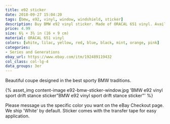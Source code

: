 ```yaml
---
title: e92 sticker
date: 2018-09-27 15:04:20
tags: [bmw, e92, vinyl, window, windshield, sticker]
description: Buy BMW e92 vinyl sticker. Made of ORACAL 651 vinyl. Available in different colors.
price: 4.99
size: 6¼ × 3½ in (16 × 9 cm)
material: ORACAL 651 vinyl
colors: [white, lilac, yellow, red, blue, black, mint, orange, pink]
categories:
- Series and Generations
ebay_url: https://www.ebay.com/itm/192489119432
col_class: col-lg-4
data_groups: 3er
---
```


Beautiful coupe designed in the best sporty BMW traditions.

<!-- more -->
{% asset_img content-image e92-bmw-sticker-window.jpg 'BMW e92 vinyl sport drift stance sticker"BMW e92 vinyl sport drift stance sticker"' %}

Please message us the specific color you want on the eBay Checkout page. We ship 'White' by default. Sticker comes with the transfer tape for easy application.
